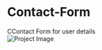 # Contact-Form
CContact Form for user details <br/>
<img src="../assets/Contact-Form.webp" alt="Project Image" />